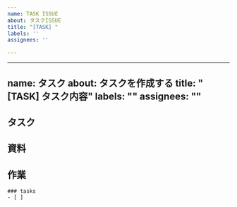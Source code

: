 ```yaml
---
name: TASK ISSUE
about: タスクISSUE
title: "[TASK] "
labels: ''
assignees: ''

---
```


---
name: タスク
about: タスクを作成する
title: "[TASK] タスク内容"
labels: ""
assignees: ""
---

## タスク　<!-- タスク内容を明確かつ簡潔に説明してください。 -->

## 資料　<!-- 資料があれば、追加してください。 -->

## 作業　<!-- 作業内容を箇条書きで記述しください。 -->

```[tasklist]
### tasks
- [ ] 
```
